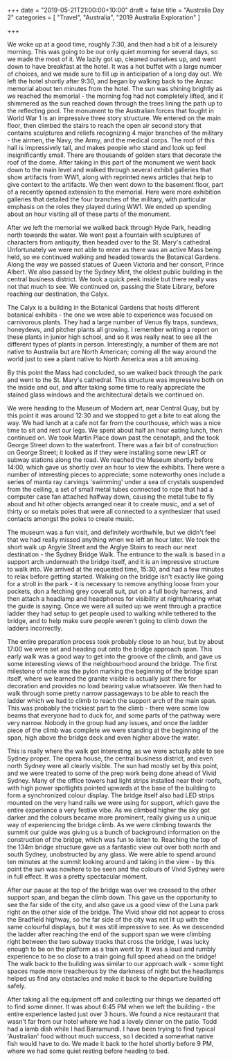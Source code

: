 +++
date = "2019-05-21T21:00:00+10:00"
draft = false
title = "Australia Day 2"
categories = [ "Travel", "Australia", "2019 Australia Exploration" ]

+++

We woke up at a good time, roughly 7:30, and then had a bit of a leisurely morning. This was going to be our only quiet morning for several days, so we made the most of it. We lazily got up, cleaned ourselves up, and went down to have breakfast at the hotel. It was a hot buffet with a large number of choices, and we made sure to fill up in anticipation of a long day out. We left the hotel shortly after 9:30, and began by walking back to the Anzac memorial about ten minutes from the hotel. The sun was shining brightly as we reached the memorial - the morning fog had not completely lifted, and it shimmered as the sun reached down through the trees lining the path up to the reflecting pool. The monument to the Australian forces that fought in World War 1 is an impressive three story structure. We entered on the main floor, then climbed the stairs to reach the open air second story that contains sculptures and reliefs recognizing 4 major branches of the military - the airmen, the Navy, the Army, and the medical corps. The roof of this hall is impressively tall, and makes people who stand and look up feel insignificantly small. There are thousands of golden stars that decorate the roof of the dome. After taking in this part of the monument we went back down to the main level and walked through several exhibit galleries that show artifacts from WW1, along with reprinted news articles that help to give context to the artifacts. We then went down to the basement floor, part of a recently opened extension to the memorial. Here were more exhibition galleries that detailed the four branches of the military, with particular emphasis on the roles they played during WW1. We ended up spending about an hour visiting all of these parts of the monument.

After we left the memorial we walked back through Hyde Park, heading north towards the water. We went past a fountain with sculptures of characters from antiquity, then headed over to the St. Mary's cathedral. Unfortunately we were not able to enter as there was an active Mass being held, so we continued walking and headed towards the Botanical Gardens. Along the way we passed statues of Queen Victoria and her consort, Prince Albert. We also passed by the Sydney Mint, the oldest public building in the central business district. We took a quick peek inside but there really was not that much to see. We continued on, passing the State Library, before reaching our destination, the Calyx.

The Calyx is a building in the Botanical Gardens that hosts different botanical exhibits - the one we were able to experience was focused on carnivorous plants. They had a large number of Venus fly traps, sundews, honeydews, and pitcher plants all growing. I remember writing a report on these plants in junior high school, and so it was really neat to see all the different types of plants in person. Interestingly, a number of them are not native to Australia but are North American; coming all the way around the world just to see a plant native to North America was a bit amusing.

By this point the Mass had concluded, so we walked back through the park and went to the St. Mary's cathedral. This structure was impressive both on the inside and out, and after taking some time to really appreciate the stained glass windows and the architectural details we continued on.

We were heading to the Museum of Modern art, near Central Quay, but by this point it was around 12:30 and we stopped to get a bite to eat along the way. We had lunch at a cafe not far from the courthouse, which was a nice time to sit and rest our legs. We spent about half an hour eating lunch, then continued on. We took Martin Place down past the cenotaph, and the took George Street down to the waterfront. There was a fair bit of construction on George Street; it looked as if they were installing some new LRT or subway stations along the road. We reached the Museum shortly before 14:00, which gave us shortly over an hour to view the exhibits. There were a number of interesting pieces to appreciate; some noteworthy ones include a series of manta ray carvings 'swimming' under a sea of crystals suspended from the ceiling, a set of small metal tubes connected to rope that had a computer case fan attached halfway down, causing the metal tube to fly about and hit other objects arranged near it to create music, and a set of thirty or so metals poles that were all connected to a synthesizer that used contacts amongst the poles to create music.

The museum was a fun visit, and definitely worthwhile, but we didn't feel that we had really missed anything when we left an hour later. We took the short walk up Argyle Street and the Arglye Stairs to reach our next destination - the Sydney Bridge Walk. The entrance to the walk is based in a support arch underneath the bridge itself, and it is an impressive structure to walk into. We arrived at the requested time, 15:30, and had a few minutes to relax before getting started. Walking on the bridge isn't exactly like going for a stroll in the park - it is necessary to remove anything loose from your pockets, don a fetching grey coverall suit, put on a full body harness, and then attach a headlamp and headphones for visibility at night/hearing what the guide is saying. Once we were all suited up we went through a practice ladder they had setup to get people used to walking while tethered to the bridge, and to help make sure people weren't going to climb down the ladders incorrectly.

The entire preparation process took probably close to an hour, but by about 17:00 we were set and heading out onto the bridge approach span. This early walk was a good way to get into the groove of the climb, and gave us some interesting views of the neighbourhood around the bridge. The first milestone of note was the pylon marking the beginning of the bridge span itself, where we learned the granite visible is actually just there for decoration and provides no load bearing value whatsoever. We then had to walk through some pretty narrow passageways to be able to reach the ladder which we had to climb to reach the support arch of the main span. This was probably the trickiest part to the climb - there were some low beams that everyone had to duck for, and some parts of the pathway were very narrow. Nobody in the group had any issues, and once the ladder piece of the climb was complete we were standing at the beginning of the span, high above the bridge deck and even higher above the water.

This is really where the walk got interesting, as we were actually able to see Sydney proper. The opera house, the central business district, and even north Sydney were all clearly visible. The sun had mostly set by this point, and we were treated to some of the prep work being done ahead of Vivid Sydney. Many of the office towers had light strips installed near their roofs, with high power spotlights pointed upwards at the base of the building to form a synchronized colour display. The bridge itself also had LED strips mounted on the very hand rails we were using for support, which gave the entire experience a very festive vibe. As we climbed higher the sky got darker and the colours became more prominent, really giving us a unique way of experiencing the bridge climb. As we were climbing towards the summit our guide was giving us a bunch of background information on the construction of the bridge, which was fun to listen to. Reaching the top of the 134m bridge structure gave us a fantastic view out over both north and south Sydney, unobstructed by any glass. We were able to spend around ten minutes at the summit looking around and taking in the view - by this point the sun was nowhere to be seen and the colours of Vivid Sydney were in full effect. It was a pretty spectacular moment.

After our pause at the top of the bridge was over we crossed to the other support span, and began the climb down. This gave us the opportunity to see the far side of the city, and also gave us a good view of the Luna park right on the other side of the bridge. The Vivid show did not appear to cross the Bradfield highway, so the far side of the city was not lit up with the same colourful displays, but it was still impressive to see. As we descended the ladder after reaching the end of the support span we were climbing right between the two subway tracks that cross the bridge, I was lucky enough to be on the platform as a train went by. It was a loud and rumbly experience to be so close to a train going full speed ahead on the bridge! The walk back to the building was similar to our approach walk - some tight spaces made more treacherous by the darkness of night but the headlamps helped us find any obstacles and make it back to the departure building safely.

After taking all the equipment off and collecting our things we departed off to find some dinner. It was about 6:45 PM when we left the building - the entire experience lasted just over 3 hours. We found a nice restaurant that wasn't far from our hotel where we had a lovely dinner on the patio. Todd had a lamb dish while I had Barramundi. I have been trying to find typical 'Australian' food without much success, so I decided a somewhat native fish would have to do. We made it back to the hotel shortly before 9 PM, where we had some quiet resting before heading to bed.



